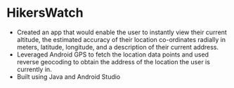 # HikersWatch
- Created an app that would enable the user to instantly view their current altitude, the estimated accuracy of their location co-ordinates radially in meters, latitude, longitude, and a description of their current address.
- Leveraged Android GPS to fetch the location data points and used reverse geocoding to obtain the address of the location the user is currently in.
- Built using Java and Android Studio
